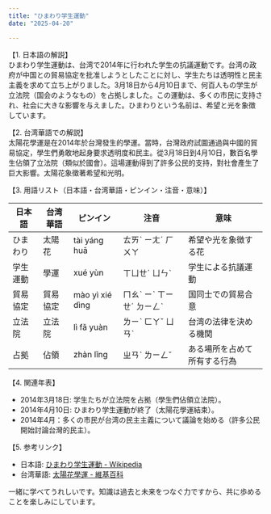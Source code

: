 ```yaml
---
title: "ひまわり学生運動"
date: "2025-04-20"

---
```


【1. 日本語の解説】  
ひまわり学生運動は、台湾で2014年に行われた学生の抗議運動です。台湾の政府が中国との貿易協定を批准しようとしたことに対し、学生たちは透明性と民主主義を求めて立ち上がりました。3月18日から4月10日まで、何百人もの学生が立法院（国会のようなもの）を占拠しました。この運動は、多くの市民に支持され、社会に大きな影響を与えました。ひまわりという名前は、希望と光を象徴しています。

【2. 台湾華語での解説】  
太陽花學運是在2014年於台灣發生的學運。當時，台灣政府試圖通過與中國的貿易協定，學生們勇敢地起身要求透明度和民主。從3月18日到4月10日，數百名學生佔領了立法院（類似於國會）。這場運動得到了許多公民的支持，對社會產生了巨大影響。太陽花象徵著希望和光明。

【3. 用語リスト（日本語・台湾華語・ピンイン・注音・意味）】  

| 日本語      | 台湾華語    | ピンイン       | 注音       | 意味                     |
|-------------|------------|----------------|------------|--------------------------|
| ひまわり    | 太陽花     | tài yáng huā   | ㄊㄞˋ ㄧㄤˊ ㄏㄨㄚ     | 希望や光を象徴する花     |
| 学生運動    | 學運       | xué yùn       | ㄒㄩㄝˊ ㄩㄣˋ        | 学生による抗議運動       |
| 貿易協定    | 貿易協定   | mào yì xié dìng | ㄇㄠˋ ㄧˋ ㄒㄧㄝˊ ㄉㄧㄥˋ | 国同士での貿易合意       |
| 立法院      | 立法院     | lì fǎ yuàn    | ㄌㄧˋ ㄈㄚˇ ㄩㄢˋ    | 台湾の法律を決める機関   |
| 占拠        | 佔領       | zhàn lǐng     | ㄓㄢˋ ㄌㄧㄥˇ       | ある場所を占めて所有する行為 |

【4. 関連年表】  
- 2014年3月18日: 学生たちが立法院を占拠（學生們佔領立法院）。
- 2014年4月10日: ひまわり学生運動が終了（太陽花學運結束）。
- 2014年4月：多くの市民が台湾の民主主義について議論を始める（許多公民開始討論台灣的民主）。

【5. 参考リンク】  
- 日本語: [ひまわり学生運動 - Wikipedia](https://ja.wikipedia.org/wiki/ひまわり学生運動)
- 台湾華語: [太陽花學運 - 維基百科](https://zh.wikipedia.org/wiki/太陽花學運)

一緒に学べてうれしいです。知識は過去と未来をつなぐ力ですから、共に歩めることを楽しみにしています。
